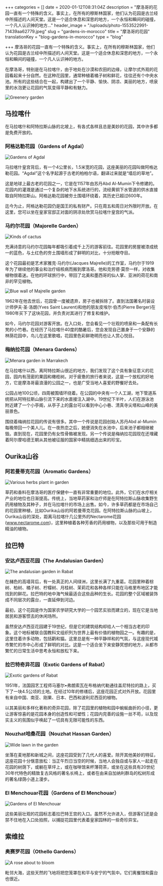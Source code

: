 +++
categories = []
date = 2020-01-12T08:31:04Z
description = "摩洛哥的花园一直有一个特殊的含义。事实上，在所有的穆斯林国家，他们认为花园是古兰经中所描述的人间天堂。这是一个适合休息和深思的地方，一个永恒和瞬间的碰撞，一个凡人认识神的地方..."
header_image = "/uploads/photo-1553522991-71439aa62779.jpeg"
slug = "gardens-in-morocco"
title = "摩洛哥的花园"
translationKey = "blog-gardens-in-morocco"
type = "blog"

+++
摩洛哥的花园一直有一个特殊的含义。事实上，在所有的穆斯林国家，他们认为花园是古兰经中所描述的人间天堂。这是一个适合休息和深思的地方，一个永恒和瞬间的碰撞，一个凡人认识神的地方。

在摩洛哥，特别是在马拉喀什，由于地处在沙漠和农田的边缘，让摩尔式外观的花园看起来十分自然。在这种花园里，通常种植着橘子树和鲜花，往往还有个中央水池。所有的这些结合在一起，构建出了一个平静、愉快、阴凉、美丽的地方，喷泉里的水泡更让花园的气氛变得平静和有魅力。

![Greenery garden](/uploads/Majorelle_Garden_(2),Marrakech,Morocco.jpg "Greenery garden")

## **马拉喀什**

在马拉喀什和阿特拉斯山脉的北坡上，有各式各样且总是美妙的花园，其中许多都是免费开放的。

### **阿格达勒花园（Gardens of Agdal）**

![Gardens of Agdal](/uploads/1600px-Agdale_Fotor.jpg "Gardens of Agdal")

马拉喀什皇宫背后，有一个4公里长，1.5米宽的花园，这座美丽的花园叫做阿格达勒花园。“Agdal”这个名字起源于古老的柏柏尔语，翻译过来就是“墙后的草地”。

这是地球上最古老的花园之一，它是在1157年由苏丹Abd Al-Mumin下令修建的。花园内的灌溉是通过一个复杂的地下水系统进行的，流经黄铜下水管道的供水直接取自阿特拉斯山。阿格达勒花园被夯土围墙环绕着，其历史已超过600年。

迄今为止，阿格达勒花园仍是国王的私有财产。只在周五和周日对外限时开放。在这里，您可以坐在皇家官邸正对面的阴凉处欣赏马拉喀什皇宫的气派。

### **马约尔花园（Majorelle Garden）**

![Kinds of cactus ](/uploads/26762862280_a032f1da1d_b.jpg "Kinds of cactus ")

充满诗意的马约尔花园每年都吸引着成千上万的游客前往。花园里的房屋被漆成统一的蓝色，与土红色的夯土围墙形成了鲜明的对比，十分抢眼夺目。

这个花园最初是艺术家雅克·马约尔(Jacques Majrelle)的工作室，马约尔于1919年为了继续他的事业和治疗结核病而搬到摩洛哥。他和克劳德·莫奈一样，对收集植物很着迷。在他的环球旅行中，带回了北美和墨西哥的仙人掌、亚洲的荷花和南非的罕见植物。

![Blue wall of Majrelle garden](/uploads/Maroc_Marrakech_Majorelle_Luc_Viatour_13.jpg "Blue wall of Majrelle garden")

1962年在他去世后，花园曾一度被遗弃，房子也被拆除了。直到法国著名时装设计师伊夫·圣·洛朗(Yves Saint Laurent)和他的朋友皮埃尔·伯杰(Pierre Berger)在1980年买下了这块花园，并负责对其进行了修复和维护。

如今，马约尔花园对游客开放。在入口处，您会看见一个壮观的喷泉和一条配有长凳的小竹巷。在经历了马拉喀什40度的酷暑后，您会发现自己置身于一个安静的林荫花园中，鸟儿在这里歌唱，花园里色彩鲜艳明亮也让人赏心悦目。

### **梅纳拉花园（Menara Gardens）**

![Menara garden in Marrakech](/uploads/Menara_Garden_(Marrakech,_Moroc)_09.jpg "Menara garden in Marrakech")

在马拉喀什以西，离阿特拉斯山很近的地方，我们发现了这个具有象征意义的花园，园内有茂密的果园和橄榄树。对于疲惫的旅行者来说，这是一个放松的好地方，它是摩洛哥最浪漫的公园之一，也是广受当地人喜爱的野餐好去处。

公园占地100公顷，四周被围墙环绕着。在公园的中央有一个人工湖，地下管道系统把从阿特拉斯山脉引流下来的水直接注入湖中。19世纪下半叶，人们在游泳池附近建了一个小亭阁，从亭子上的露台可以看到中心小巷、清真寺尖塔和山峰的美丽景色。

围绕着梅纳拉花园的传说有很多。其中一个传说是花园创始人苏丹Abd al-Mumin每晚带回一个美人儿。在一夜热恋之后，她便消失在水池中，后来池子都相继被毁。直到现在，花园里仍有女性骨骼被发现。另一个传说是梅纳拉花园现在还埋藏着阿尔摩哈德王朝从其他被征服的国家中精挑细选出来的珍宝。

## **Ourika山谷**

### **阿若曼蒂克花园（Aromatic Gardens）**

![Various herbs plant in garden](/uploads/Corso-erbe-aromatiche_Garden-Cavinato_Arsego_12.jpg "Various herbs plant in garden")

草药和香料在摩洛哥的医疗保健中一直有非常重要的地位。此外，它们在水疗相关产业的地位也日渐提高。传统上，当地草药家和治疗师是在阿特拉斯山脉收集野生药用植物及其种子，并在马拉喀什的市场上出售。如今，许多草药都是在市场自己的花园里种植，比如Ourika山谷的阿若曼蒂克花园。在阿特拉斯山脉的山坡上，Ourika山谷的深处，距离马拉喀什几公里外的Nectarome花园(www.nectarome.com)，这里种植着各种芳香的药用植物，以及那些可用于制造精油的植物。

## **拉巴特**

### **安达卢西亚花园（The Andalusian Garden）**

![The andalusian garden in Rabat](/uploads/Andalusian_Gardens_Oudayas,_rabat.jpg "The andalusian garden in Rabat")

在赭色的高墙背后，有一处真正的人间绿洲，这里长满了九重葛。花园里种着棕树、柏树、橘子树、柠檬树、月桂树、茉莉花和各种各样只能在马格里布地区才能找到的鲜花。拉巴特的地中海气候最适合这些品种的生长。花园的整个区域被装饰成不同层次的露台，一直延伸到河边。

最初，这个花园是作为国家农学研究大学的一个园艺实验而建立的，现在它是当地居民和游客惯去的休闲场所。

虽然安达卢西亚花园建于19世纪，但是它的建筑结构却给人一个相当古老的印象。这个地标被联合国教科文组织列为世界上最有价值的植物园之一。有趣的是，这里住着许多动物，包括鹳和猫。这里总是有一种平静祥和的气氛，与这座现代城市繁忙的市中心形成了鲜明的对比。这是一个适合坐下来安静冥想的地方，从都市繁忙的日常生活中思考永恒和放松下来。

### **拉巴特奇异花园（Exotic Gardens of Rabat）**

![Exotic gardens of Rabat](/uploads/Exotic_garden_Rabat_Morocco_02.jpg "Exotic gardens of Rabat")

1951年，法国园艺工程师马塞尔•弗朗索瓦在布格纳代勒通往盖尼特拉的路上，买下了一块4.5公顷的土地。在经过10年的修缮后，这座花园正式对外开放。花园里有来自中国、南亚、刚果、日本、巴西和波利尼西亚的植物。

以其美丽和多样化著称的奇异花园，除了花园里的植物和园中蜿蜒曲折的小径，更让游客惊喜的是花园本身的创造性和可塑性；花园内完善的设施一丝不苟，以及现实主义的氛围似乎唤起了一切具有无限可能性的东西。

### **Nouzhat哈桑花园（Nouzhat Hassan Garden）**

![Wide lawn in the garden](/uploads/The_Garden_of_Rabat.jpg "Wide lawn in the garden")

坐落在麦地那和新城之间，这座花园受到了几代人的喜爱。除开其他美妙的特征，这座花园十分惬意放松：当正午烈日当空的时候，当地人会独自或与家人一起走在花园的树荫下，或躺在草坪上，或在咖啡馆来杯薄荷茶，或坐在这些具有20世纪30年代特色的精致复古风格的著名长椅上，或者在由来自加纳利群岛的松树形成的著名绿荫小道上漫步。

### **El Menchouar花园（Gardens of El Menchouar）**

![Gardens of El Menchouar](/uploads/1200px-Inside_palace_El_Mechouar,_Tlemcen,_Algeria.jpg "Gardens of El Menchouar")

这些美丽壮观的花园标志着拉巴特王宫的入口。虽然不允许进入，但游客们还是会禁不住地在入口处拍照，以捕捉花园里代表着皇家园林的一些奇珍异宝。

## **索维拉**

### **奥赛罗花园（Othello Gardens）**

![A rose about to bloom](/uploads/Mrzezyno_Rosa_rugosa_closed_red_flower_2010.jpg "A rose about to bloom")

毗邻大海，这些天然的飞地将把您笼罩在和平与安宁的气氛中。它们离餐馆和露台也很近。